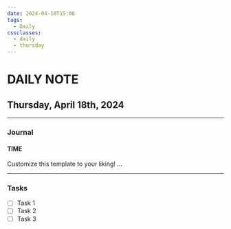 ```yaml
---
date: 2024-04-18T15:06
tags:
  - Daily
cssclasses:
  - daily
  - thursday
---
```

# DAILY NOTE
## Thursday, April 18th, 2024
***
### Journal
#### TIME
Customize this template to your liking!
...
***
### Tasks
- [ ] Task 1
- [ ] Task 2
- [ ] Task 3